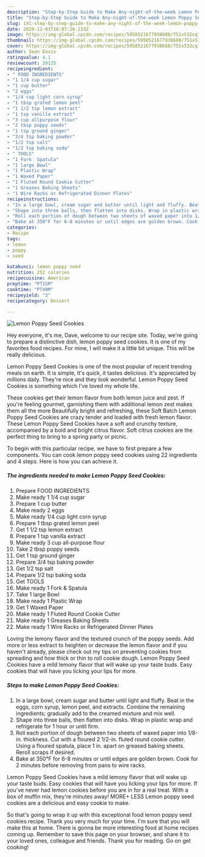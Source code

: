 ```yaml
---
description: "Step-by-Step Guide to Make Any-night-of-the-week Lemon Poppy Seed Cookies"
title: "Step-by-Step Guide to Make Any-night-of-the-week Lemon Poppy Seed Cookies"
slug: 141-step-by-step-guide-to-make-any-night-of-the-week-lemon-poppy-seed-cookies
date: 2020-11-03T18:07:26.233Z
image: https://img-global.cpcdn.com/recipes/5958521677938688/751x532cq70/lemon-poppy-seed-cookies-recipe-main-photo.jpg
thumbnail: https://img-global.cpcdn.com/recipes/5958521677938688/751x532cq70/lemon-poppy-seed-cookies-recipe-main-photo.jpg
cover: https://img-global.cpcdn.com/recipes/5958521677938688/751x532cq70/lemon-poppy-seed-cookies-recipe-main-photo.jpg
author: Sean Davis
ratingvalue: 4.1
reviewcount: 20125
recipeingredient:
- " FOOD INGREDIENTS"
- "1 1/4 cup sugar"
- "1 cup butter"
- "2 eggs"
- "1/4 cup light corn syrup"
- "1 tbsp grated lemon peel"
- "1 1/2 tsp lemon extract"
- "1 tsp vanilla extract"
- "3 cup allpurpose flour"
- "2 tbsp poppy seeds"
- "1 tsp ground ginger"
- "3/4 tsp baking powder"
- "1/2 tsp salt"
- "1/2 tsp baking soda"
- " TOOLS"
- "1 Fork  Spatula"
- "1 large Bowl"
- "1 Plastic Wrap"
- "1 Waxed Paper"
- "1 Fluted Round Cookie Cutter"
- "1 Greases Baking Sheets"
- "1 Wire Racks or Refrigerated Dinner Plates"
recipeinstructions:
- "In a large bowl, cream sugar and butter until light and fluffy. Beat in the eggs, corn syrup, lemon peel, and extracts. Combine the remaining ingredients; gradually add to the creamed mixture and mix well."
- "Shape into three balls, then flatten into disks. Wrap in plastic wrap and refrigerate for 1 hour or until firm."
- "Roll each portion of dough between two sheets of waxed paper into 1/8-in. thickness. Cut with a floured 2 1/2-in. fluted round cookie cutter. Using a floured spatula, place 1 in. apart on greased baking sheets. Reroll scraps if desired."
- "Bake at 350°F for 6-8 minutes or until edges are golden brown. Cook for 2 minutes before removing from pans to wire racks."
categories:
- Recipe
tags:
- lemon
- poppy
- seed

katakunci: lemon poppy seed 
nutrition: 252 calories
recipecuisine: American
preptime: "PT15M"
cooktime: "PT40M"
recipeyield: "3"
recipecategory: Dessert

---
```



![Lemon Poppy Seed Cookies](https://img-global.cpcdn.com/recipes/5958521677938688/751x532cq70/lemon-poppy-seed-cookies-recipe-main-photo.jpg)

Hey everyone, it's me, Dave, welcome to our recipe site. Today, we're going to prepare a distinctive dish, lemon poppy seed cookies. It is one of my favorites food recipes. For mine, I will make it a little bit unique. This will be really delicious.

Lemon Poppy Seed Cookies is one of the most popular of recent trending meals on earth. It is simple, it's quick, it tastes delicious. It's appreciated by millions daily. They're nice and they look wonderful. Lemon Poppy Seed Cookies is something which I've loved my whole life.

These cookies get their lemon flavor from both lemon juice and zest. If you&#39;re feeling gourmet, garnishing them with additional lemon zest makes them all the more Beautifully bright and refreshing, these Soft Batch Lemon Poppy Seed Cookies are crazy tender and loaded with fresh lemon flavor. These Lemon Poppy Seed Cookies have a soft and crunchy texture, accompanied by a bold and bright citrus flavor. Soft citrus cookies are the perfect thing to bring to a spring party or picnic.


To begin with this particular recipe, we have to first prepare a few components. You can cook lemon poppy seed cookies using 22 ingredients and 4 steps. Here is how you can achieve it.

<!--inarticleads1-->

##### The ingredients needed to make Lemon Poppy Seed Cookies:

1. Prepare  FOOD INGREDIENTS
1. Make ready 1 1/4 cup sugar
1. Prepare 1 cup butter
1. Make ready 2 eggs
1. Make ready 1/4 cup light corn syrup
1. Prepare 1 tbsp grated lemon peel
1. Get 1 1/2 tsp lemon extract
1. Prepare 1 tsp vanilla extract
1. Make ready 3 cup all-purpose flour
1. Take 2 tbsp poppy seeds
1. Get 1 tsp ground ginger
1. Prepare 3/4 tsp baking powder
1. Get 1/2 tsp salt
1. Prepare 1/2 tsp baking soda
1. Get  TOOLS
1. Make ready 1 Fork &amp; Spatula
1. Take 1 large Bowl
1. Make ready 1 Plastic Wrap
1. Get 1 Waxed Paper
1. Make ready 1 Fluted Round Cookie Cutter
1. Make ready 1 Greases Baking Sheets
1. Make ready 1 Wire Racks or Refrigerated Dinner Plates


Loving the lemony flavor and the textured crunch of the poppy seeds. Add more or less extract to heighten or decrease the lemon flavor and if you haven&#39;t already, please check out my tips on preventing cookies from spreading and how thick or thin to roll cookie dough. Lemon Poppy Seed Cookies have a mild lemony flavor that will wake up your taste buds. Easy cookies that will have you licking your lips for more. 

<!--inarticleads2-->

##### Steps to make Lemon Poppy Seed Cookies:

1. In a large bowl, cream sugar and butter until light and fluffy. Beat in the eggs, corn syrup, lemon peel, and extracts. Combine the remaining ingredients; gradually add to the creamed mixture and mix well.
1. Shape into three balls, then flatten into disks. Wrap in plastic wrap and refrigerate for 1 hour or until firm.
1. Roll each portion of dough between two sheets of waxed paper into 1/8-in. thickness. Cut with a floured 2 1/2-in. fluted round cookie cutter. Using a floured spatula, place 1 in. apart on greased baking sheets. Reroll scraps if desired.
1. Bake at 350°F for 6-8 minutes or until edges are golden brown. Cook for 2 minutes before removing from pans to wire racks.


Lemon Poppy Seed Cookies have a mild lemony flavor that will wake up your taste buds. Easy cookies that will have you licking your lips for more. If you&#39;ve never had lemon cookies before you are in for a real treat. With a box of muffin mix, they&#39;re minutes away! MORE+ LESS Lemon poppy seed cookies are a delicious and easy cookie to make. 

So that's going to wrap it up with this exceptional food lemon poppy seed cookies recipe. Thank you very much for your time. I'm sure that you will make this at home. There is gonna be more interesting food at home recipes coming up. Remember to save this page on your browser, and share it to your loved ones, colleague and friends. Thank you for reading. Go on get cooking!
